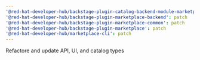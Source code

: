 ```yaml
---
'@red-hat-developer-hub/backstage-plugin-catalog-backend-module-marketplace': patch
'@red-hat-developer-hub/backstage-plugin-marketplace-backend': patch
'@red-hat-developer-hub/backstage-plugin-marketplace-common': patch
'@red-hat-developer-hub/backstage-plugin-marketplace': patch
'@red-hat-developer-hub/marketplace-cli': patch
---
```


Refactore and update API, UI, and catalog types
